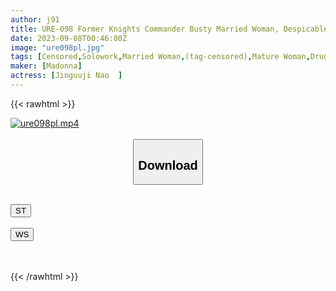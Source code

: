 ```yaml
---
author: j91
title: URE-098 Former Knights Commander Busty Married Woman, Despicable Enemy Battlefield Is Bed Nao Jinguji
date: 2023-09-08T00:46:00Z
image: "ure098pl.jpg"
tags: [Censored,Solowork,Married Woman,(tag-censored),Mature Woman,Drug,Original Collaboration	 ]
maker: [Madonna]
actress: [Jinguuji Nao  ]
---
```



{{< rawhtml >}}

<div class="video" data-videoid="yb38Vqo1lVH11rB">
    <a href="javascript:;">
        <img src="https://my.j91.asia/posts/ure098pl/ure098pl.jpg" width="WIDTH" height="HEIGHT" alt="ure098pl.mp4" loading="lazy">
    </a>
</div>

<script type="text/javascript" src="https://j91.asia/asset/on-demand-st.js"></script>

<br>
  <link rel="stylesheet" href="https://j91.asia/asset/bs5.css">
  
  <center>
  <button class="btn btn-primary" type="button" data-bs-toggle="collapse" data-bs-target=".multi-collapse" aria-expanded="false" aria-controls="multiCollapseExample1 multiCollapseExample2"><h2>Download</h2></button></center>
</p>
<div class="row">
  <div class="col">
    <div class="collapse multi-collapse" id="multiCollapseExample1">
      <div class="card card-body">
	      	      <br>
<div class="buttons">  
<a href="https://streamtape.to/v/yb38Vqo1lVH11rB"><button class="btn-hover color-3"><i class="fa fa-download"></i> ST</button></a></div>
    </div>
  </div>
</div>
  <div class="col">
    <div class="collapse multi-collapse" id="multiCollapseExample2">
      <div class="card card-body">
	      <br>
<div class="buttons">
    <a href="https://wolfstream.tv/v6geqvqj34jv"><button class="btn-hover color-9"><i class="fa fa-download"></i> WS</button></a></div>
<br><br>
      </div>
    </div>
  </div>
</div>

{{< /rawhtml >}}
